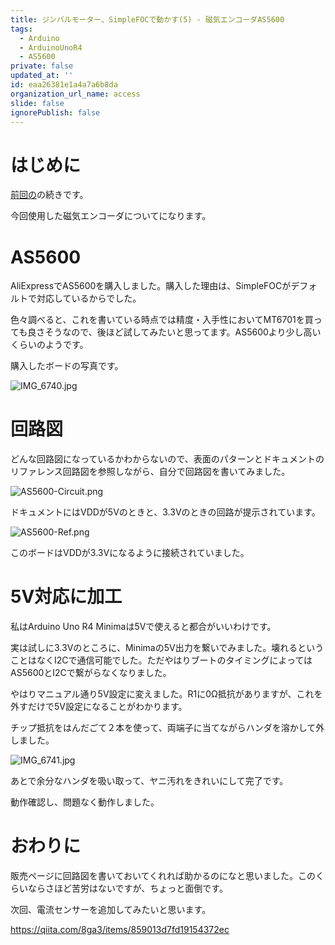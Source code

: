 ```yaml
---
title: ジンバルモーター、SimpleFOCで動かす(5) - 磁気エンコーダAS5600
tags:
  - Arduino
  - ArduinoUnoR4
  - AS5600
private: false
updated_at: ''
id: eaa26381e1a4a7a6b8da
organization_url_name: access
slide: false
ignorePublish: false
---
```

# はじめに

[前回の](https://qiita.com/8ga3/items/ae252c0afe864eb960ae)の続きです。

今回使用した磁気エンコーダについてになります。

# AS5600

AliExpressでAS5600を購入しました。購入した理由は、SimpleFOCがデフォルトで対応しているからでした。

色々調べると、これを書いている時点では精度・入手性においてMT6701を買っても良さそうなので、後ほど試してみたいと思ってます。AS5600より少し高いくらいのようです。

購入したボードの写真です。

![IMG_6740.jpg](https://qiita-image-store.s3.ap-northeast-1.amazonaws.com/0/3569302/607701c2-e3f2-69fc-3fd2-1c5f6d756389.jpeg)

# 回路図

どんな回路図になっているかわからないので、表面のパターンとドキュメントのリファレンス回路図を参照しながら、自分で回路図を書いてみました。

![AS5600-Circuit.png](https://qiita-image-store.s3.ap-northeast-1.amazonaws.com/0/3569302/fab3c151-1560-0c3b-f4ca-3d305c19b5c1.png)

ドキュメントにはVDDが5Vのときと、3.3Vのときの回路が提示されています。

![AS5600-Ref.png](https://qiita-image-store.s3.ap-northeast-1.amazonaws.com/0/3569302/e17ee90f-15e4-1e2c-9e64-965e0dd8d72e.png)

このボードはVDDが3.3Vになるように接続されていました。

# 5V対応に加工

私はArduino Uno R4 Minimaは5Vで使えると都合がいいわけです。

実は試しに3.3Vのところに、Minimaの5V出力を繋いでみました。壊れるということはなくI2Cで通信可能でした。ただやはりブートのタイミングによってはAS5600とI2Cで繋がらなくなりました。

やはりマニュアル通り5V設定に変えました。R1に0Ω抵抗がありますが、これを外すだけで5V設定になることがわかります。

チップ抵抗をはんだごて２本を使って、両端子に当てながらハンダを溶かして外しました。

![IMG_6741.jpg](https://qiita-image-store.s3.ap-northeast-1.amazonaws.com/0/3569302/55de7091-b900-8c15-77a6-31cc0b0f0113.jpeg)

あとで余分なハンダを吸い取って、ヤニ汚れをきれいにして完了です。

動作確認し、問題なく動作しました。

# おわりに

販売ページに回路図を書いておいてくれれば助かるのになと思いました。このくらいならさほど苦労はないですが、ちょっと面倒です。

次回、電流センサーを追加してみたいと思います。

https://qiita.com/8ga3/items/859013d7fd19154372ec
